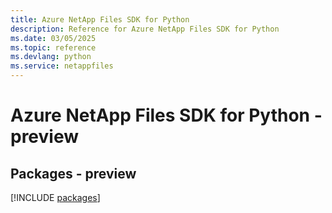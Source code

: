 ```yaml
---
title: Azure NetApp Files SDK for Python
description: Reference for Azure NetApp Files SDK for Python
ms.date: 03/05/2025
ms.topic: reference
ms.devlang: python
ms.service: netappfiles
---
```

# Azure NetApp Files SDK for Python - preview
## Packages - preview
[!INCLUDE [packages](netapp-files-index.md)]